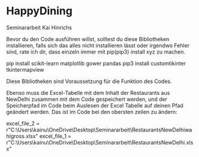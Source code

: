 # HappyDining
Seminararbeit Kai Hinrichs

Bevor du den Code ausführen willst, solltest du diese Bibliotheken installieren, falls sich das alles nicht installieren lässt oder irgendwo Fehler sind, rate ich dir, dass einzeln immer mit pip(pip3) install xyz zu machen.

pip install scikit-learn matplotlib gower pandas 
pip3 install customtikinter tkintermapview

Diese Bibliotheken sind Voraussetzung für die Funktion des Codes.

Ebenso muss die Excel-Tabelle mit dem Inhalt der Restaurants aus NewDelhi zusammen mit dem Code gespeichert werden, und der Speicherpfad im Code beim Auslesen der Excel Tabelle auf deinen Pfad geändert werden.
Das ist im Code bei den obersten zeilen zu ändern: 

excel_file_2 = r"C:\Users\kainu\OneDrive\Desktop\Seminararbeit\RestaurantsNewDelhiwahlgross.xlsx"
excel_file_1 = r"C:\Users\kainu\OneDrive\Desktop\Seminararbeit\RestaurantsNewDelhi.xlsx"


